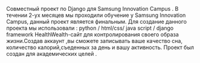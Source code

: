 Совместный проект по Django для Samsung Innovation Campus .
В течении 2-ух месяцев мы проходили обучение у Samsung Innovation Campus, данный проект является финальным. 
Для создание данного проекта мы использовали : python / html/css/ java script / django framework
HealthWealth-сайт для контролирования своего образа жизни.Создав аккаунт ,вы сможете записывать ваше качество сна, количество калорий,съеденных за день
и вашу активность.
Проект был создан  для академических целей .


